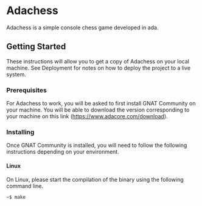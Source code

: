 Adachess
========

Adachess is a simple console chess game developed in ada.

Getting Started
---------------

These instructions will allow you to get a copy of Adachess on your local machine. See Deployment
for notes on how to deploy the project to a live system.

### Prerequisites

For Adachess to work, you will be asked to first install GNAT Community on your machine. You will
be able to download the version corresponding to your machine on this link
(https://www.adacore.com/download).

### Installing

Once GNAT Community is installed, you will need to follow the following instructions depending on
your environment.

#### Linux

On Linux, please start the compilation of the binary using the following command line.

```shell
~$ make